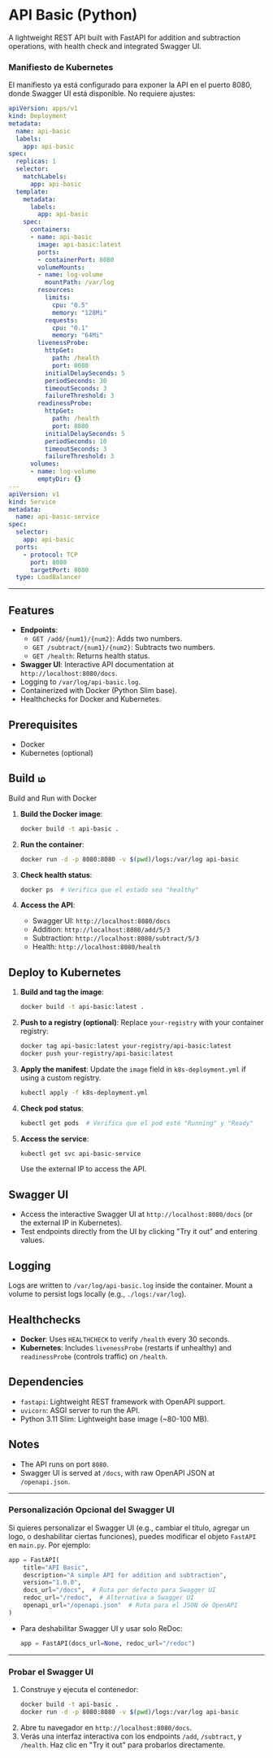 # API Basic (Python)

A lightweight REST API built with FastAPI for addition and subtraction operations, with health check and integrated Swagger UI.

### **Manifiesto de Kubernetes**
El manifiesto ya está configurado para exponer la API en el puerto 8080, donde Swagger UI está disponible. No requiere ajustes:

```yaml
apiVersion: apps/v1
kind: Deployment
metadata:
  name: api-basic
  labels:
    app: api-basic
spec:
  replicas: 1
  selector:
    matchLabels:
      app: api-basic
  template:
    metadata:
      labels:
        app: api-basic
    spec:
      containers:
      - name: api-basic
        image: api-basic:latest
        ports:
        - containerPort: 8080
        volumeMounts:
        - name: log-volume
          mountPath: /var/log
        resources:
          limits:
            cpu: "0.5"
            memory: "128Mi"
          requests:
            cpu: "0.1"
            memory: "64Mi"
        livenessProbe:
          httpGet:
            path: /health
            port: 8080
          initialDelaySeconds: 5
          periodSeconds: 30
          timeoutSeconds: 3
          failureThreshold: 3
        readinessProbe:
          httpGet:
            path: /health
            port: 8080
          initialDelaySeconds: 5
          periodSeconds: 10
          timeoutSeconds: 3
          failureThreshold: 3
      volumes:
      - name: log-volume
        emptyDir: {}
---
apiVersion: v1
kind: Service
metadata:
  name: api-basic-service
spec:
  selector:
    app: api-basic
  ports:
    - protocol: TCP
      port: 8080
      targetPort: 8080
  type: LoadBalancer
```

---

## Features
- **Endpoints**:
  - `GET /add/{num1}/{num2}`: Adds two numbers.
  - `GET /subtract/{num1}/{num2}`: Subtracts two numbers.
  - `GET /health`: Returns health status.
- **Swagger UI**: Interactive API documentation at `http://localhost:8080/docs`.
- Logging to `/var/log/api-basic.log`.
- Containerized with Docker (Python Slim base).
- Healthchecks for Docker and Kubernetes.

## Prerequisites
- Docker
- Kubernetes (optional)

## Build ம

Build and Run with Docker

1. **Build the Docker image**:
   ```bash
   docker build -t api-basic .
   ```

2. **Run the container**:
   ```bash
   docker run -d -p 8080:8080 -v $(pwd)/logs:/var/log api-basic
   ```

3. **Check health status**:
   ```bash
   docker ps  # Verifica que el estado sea "healthy"
   ```

4. **Access the API**:
   - Swagger UI: `http://localhost:8080/docs`
   - Addition: `http://localhost:8080/add/5/3`
   - Subtraction: `http://localhost:8080/subtract/5/3`
   - Health: `http://localhost:8080/health`

## Deploy to Kubernetes

1. **Build and tag the image**:
   ```bash
   docker build -t api-basic:latest .
   ```

2. **Push to a registry (optional)**:
   Replace `your-registry` with your container registry:
   ```bash
   docker tag api-basic:latest your-registry/api-basic:latest
   docker push your-registry/api-basic:latest
   ```

3. **Apply the manifest**:
   Update the `image` field in `k8s-deployment.yml` if using a custom registry.
   ```bash
   kubectl apply -f k8s-deployment.yml
   ```

4. **Check pod status**:
   ```bash
   kubectl get pods  # Verifica que el pod esté "Running" y "Ready"
   ```

5. **Access the service**:
   ```bash
   kubectl get svc api-basic-service
   ```
   Use the external IP to access the API.

## Swagger UI
- Access the interactive Swagger UI at `http://localhost:8080/docs` (or the external IP in Kubernetes).
- Test endpoints directly from the UI by clicking "Try it out" and entering values.

## Logging
Logs are written to `/var/log/api-basic.log` inside the container. Mount a volume to persist logs locally (e.g., `./logs:/var/log`).

## Healthchecks
- **Docker**: Uses `HEALTHCHECK` to verify `/health` every 30 seconds.
- **Kubernetes**: Includes `livenessProbe` (restarts if unhealthy) and `readinessProbe` (controls traffic) on `/health`.

## Dependencies
- `fastapi`: Lightweight REST framework with OpenAPI support.
- `uvicorn`: ASGI server to run the API.
- Python 3.11 Slim: Lightweight base image (~80-100 MB).

## Notes
- The API runs on port `8080`.
- Swagger UI is served at `/docs`, with raw OpenAPI JSON at `/openapi.json`.


---

### **Personalización Opcional del Swagger UI**
Si quieres personalizar el Swagger UI (e.g., cambiar el título, agregar un logo, o deshabilitar ciertas funciones), puedes modificar el objeto `FastAPI` en `main.py`. Por ejemplo:

```python
app = FastAPI(
    title="API Basic",
    description="A simple API for addition and subtraction",
    version="1.0.0",
    docs_url="/docs",  # Ruta por defecto para Swagger UI
    redoc_url="/redoc",  # Alternativa a Swagger UI
    openapi_url="/openapi.json"  # Ruta para el JSON de OpenAPI
)
```

- Para deshabilitar Swagger UI y usar solo ReDoc:
  ```python
  app = FastAPI(docs_url=None, redoc_url="/redoc")
  ```

---

### **Probar el Swagger UI**
1. Construye y ejecuta el contenedor:
   ```bash
   docker build -t api-basic .
   docker run -d -p 8080:8080 -v $(pwd)/logs:/var/log api-basic
   ```
2. Abre tu navegador en `http://localhost:8080/docs`.
3. Verás una interfaz interactiva con los endpoints `/add`, `/subtract`, y `/health`. Haz clic en "Try it out" para probarlos directamente.
